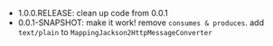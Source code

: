 - 1.0.0.RELEASE: clean up code from 0.0.1
- 0.0.1-SNAPSHOT: make it work! remove `consumes & produces`. add `text/plain` to `MappingJackson2HttpMessageConverter` 